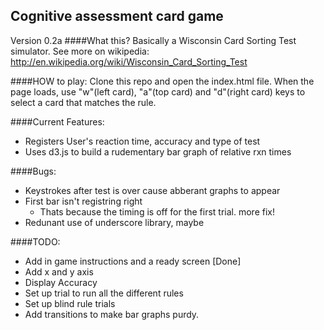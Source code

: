 ## Cognitive assessment card game 
Version 0.2a
####What this?
Basically a Wisconsin Card Sorting Test simulator. See more on wikipedia: http://en.wikipedia.org/wiki/Wisconsin_Card_Sorting_Test

####HOW to play:
Clone this repo and open the index.html file. When the page loads, use "w"(left card), "a"(top card) and "d"(right card) keys to select a card that matches the rule.


####Current Features:
* Registers User's reaction time, accuracy and type of test
* Uses d3.js to build a rudementary bar graph of relative rxn times

####Bugs:
* Keystrokes after test is over cause abberant graphs to appear
* First bar isn't registring right
  * Thats because the timing is off for the first trial. more fix!
* Redunant use of underscore library, maybe

####TODO:
* Add in game instructions and a ready screen [Done]
* Add x and y axis
* Display Accuracy
* Set up trial to run all the different rules
* Set up blind rule trials
* Add transitions to make bar graphs purdy.